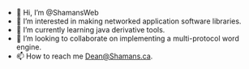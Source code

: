 - 👋 Hi, I’m @ShamansWeb
- 👀 I’m interested in making networked application software libraries.
- 🌱 I’m currently learning java derivative tools.
- 💞️ I’m looking to collaborate on implementing a multi-protocol word engine.
- 📫 How to reach me Dean@Shamans.ca.

<!---
ShamansWeb/ShamansWeb is a ✨ special ✨ repository because its `README.md` (this file) appears on your GitHub profile.
You can click the Preview link to take a look at your changes.
--->

